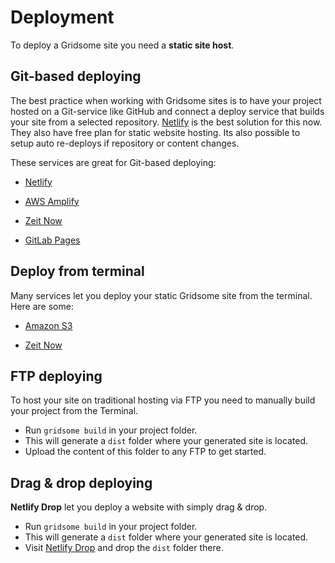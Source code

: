 # Deployment

To deploy a Gridsome site you need a **static site host**.

## Git-based deploying

The best practice when working with Gridsome sites is to have your project hosted on a Git-service like GitHub and connect a deploy service that builds your site from a selected repository. [Netlify](//www.netlify.com/) is the best solution for this now. They also have free plan for static website hosting. Its also possible to setup auto re-deploys if repository or content changes.


These services are great for Git-based deploying:

- [Netlify](/docs/deploy-to-netlify)

- [AWS Amplify](/docs/deploy-to-amplify)

- [Zeit Now](/docs/deploy-to-zeit-now)

- [GitLab Pages](/docs/deploy-to-gitlab)

## Deploy from terminal
Many services let you deploy your static Gridsome site from the terminal. Here are some:

- [Amazon S3](/docs/deploy-to-amazon-s3)

- [Zeit Now](/docs/deploy-to-zeit-now)


## FTP deploying

To host your site on traditional hosting via FTP you need to manually build your project from the Terminal.

- Run `gridsome build` in your project folder.
- This will generate a `dist` folder where your generated site is located.
- Upload the content of this folder to any FTP to get started.

## Drag & drop deploying

**Netlify Drop** let you deploy a website with simply drag & drop.

- Run `gridsome build` in your project folder.
- This will generate a `dist` folder where your generated site is located.
- Visit [Netlify Drop](https://app.netlify.com/drop) and drop the `dist` folder there.
